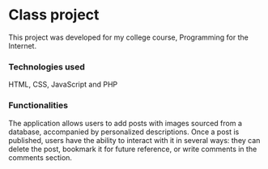 # Class project
This project was developed for my college course, Programming for the Internet.
### Technologies used
HTML, CSS, JavaScript and PHP
### Functionalities
The application allows users to add posts with images sourced from a database, accompanied by personalized descriptions. 
Once a post is published, users have the ability to interact with it in several ways: they can delete the post, bookmark it for future reference, or write comments in the comments section.
